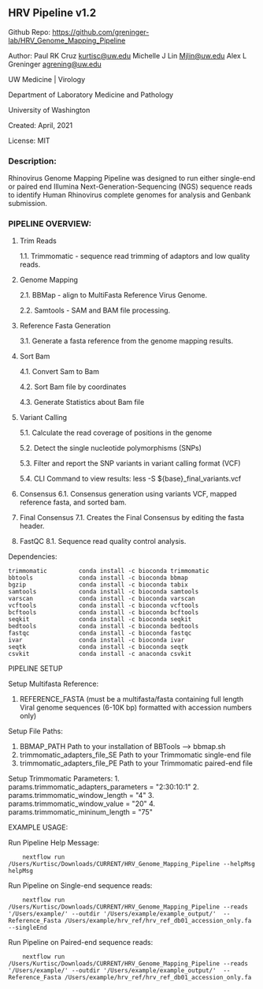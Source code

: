 ## HRV Pipeline v1.2

Github Repo:
https://github.com/greninger-lab/HRV_Genome_Mapping_Pipeline

Author:
Paul RK Cruz <kurtisc@uw.edu>
Michelle J Lin <Mjlin@uw.edu>
Alex L Greninger <agrening@uw.edu>

 
UW Medicine | Virology

Department of Laboratory Medicine and Pathology

University of Washington

Created: April, 2021

License: MIT

### Description:
Rhinovirus Genome Mapping Pipeline was designed to run either single-end or paired end Illumina Next-Generation-Sequencing (NGS) sequence reads to identify Human Rhinovirus complete genomes for analysis and Genbank submission.

### PIPELINE OVERVIEW:
1. Trim Reads

    1.1. Trimmomatic - sequence read trimming of adaptors and low quality reads.
    
 2. Genome Mapping
 
 	2.1. BBMap - align to MultiFasta Reference Virus Genome.
 	
 	2.2. Samtools - SAM and BAM file processing.
 	
 3. Reference Fasta Generation
 
 	3.1. Generate a fasta reference from the genome mapping results.
 	
 4. Sort Bam
 
    4.1. Convert Sam to Bam
    
    4.2. Sort Bam file by coordinates
    
    4.3. Generate Statistics about Bam file
    
 5. Variant Calling
 
    5.1. Calculate the read coverage of positions in the genome
    
    5.2. Detect the single nucleotide polymorphisms (SNPs)
    
    5.3. Filter and report the SNP variants in variant calling format (VCF)
    
    5.4. CLI Command to view results:   less -S ${base}_final_variants.vcf
    
 6. Consensus
    6.1. Consensus generation using variants VCF, mapped reference fasta, and
    sorted bam.
   
 7. Final Consensus
    7.1. Creates the Final Consensus by editing the fasta header.
    
 8. FastQC
 	8.1. Sequence read quality control analysis.

Dependencies:
                        
    trimmomatic         conda install -c bioconda trimmomatic
    bbtools             conda install -c bioconda bbmap    
    bgzip               conda install -c bioconda tabix
    samtools            conda install -c bioconda samtools
    varscan             conda install -c bioconda varscan
    vcftools            conda install -c bioconda vcftools
    bcftools            conda install -c bioconda bcftools
    seqkit              conda install -c bioconda seqkit
    bedtools            conda install -c bioconda bedtools
    fastqc              conda install -c bioconda fastqc
    ivar                conda install -c bioconda ivar
    seqtk               conda install -c bioconda seqtk
    csvkit              conda install -c anaconda csvkit
    
PIPELINE SETUP

Setup Multifasta Reference:

1. REFERENCE_FASTA (must be a multifasta/fasta containing  full length Viral genome sequences (6-10K bp) formatted with accession numbers only)

Setup File Paths:
1. BBMAP_PATH
    Path to your installation of BBTools --> bbmap.sh
2. trimmomatic_adapters_file_SE
    Path to your Trimmomatic single-end file
3. trimmomatic_adapters_file_PE
    Path to your Trimmomatic paired-end file

    
Setup Trimmomatic Parameters:
    1. params.trimmomatic_adapters_parameters = "2:30:10:1"
    2. params.trimmomatic_window_length = "4"
    3. params.trimmomatic_window_value = "20"
    4. params.trimmomatic_mininum_length = "75"

EXAMPLE USAGE:

Run Pipeline Help Message:
        
        nextflow run /Users/Kurtisc/Downloads/CURRENT/HRV_Genome_Mapping_Pipeline --helpMsg helpMsg

Run Pipeline on Single-end sequence reads:
        
        nextflow run /Users/Kurtisc/Downloads/CURRENT/HRV_Genome_Mapping_Pipeline --reads '/Users/example/' --outdir '/Users/example/example_output/'  --Reference_Fasta /Users/example/hrv_ref/hrv_ref_db01_accession_only.fa --singleEnd 

Run Pipeline on Paired-end sequence reads:
        
        nextflow run /Users/Kurtisc/Downloads/CURRENT/HRV_Genome_Mapping_Pipeline --reads '/Users/example/' --outdir '/Users/example/example_output/'  --Reference_Fasta /Users/example/hrv_ref/hrv_ref_db01_accession_only.fa
        
